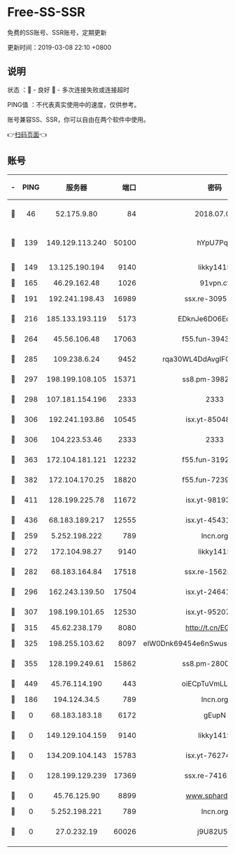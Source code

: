 # Free-SS-SSR

免费的SS账号、SSR账号，定期更新

更新时间：2019-03-08 22:10 +0800

## 说明

状态     ：🙂 - 良好 🙁 - 多次连接失败或连接超时

PING值   ：不代表真实使用中的速度，仅供参考。

账号兼容SS、SSR，你可以自由在两个软件中使用。

👉[扫码页面](https://liesauer.github.io/Free-SS-SSR/)👈

## 账号

|-|PING|服务器|端口|密码|加密方式|区域|
|:----:|:----:|:-----:|-----:|:----:|:----:|:----:|
|🙂|46|52.175.9.80|84|2018.07.07|chacha20-ietf-poly1305|HK|
|🙂|139|149.129.113.240|50100|hYpU7PqP|chacha20-ietf-poly1305|CN|
|🙂|149|13.125.190.194|9140|likky1415|aes-256-cfb|KR|
|🙂|165|46.29.162.48|1026|91vpn.cf|rc4-md5|RU|
|🙂|191|192.241.198.43|16989|ssx.re-30951670|aes-256-cfb|US|
|🙂|216|185.133.193.119|5173|EDknJe6D06EoWDaw|aes-256-cfb|US|
|🙂|264|45.56.106.48|17063|f55.fun-39436500|aes-256-cfb|US|
|🙂|285|109.238.6.24|9452|rqa30WL4DdAvgIFG6Fs3znzTa|aes-256-cfb|FR|
|🙂|297|198.199.108.105|15371|ss8.pm-39823085|aes-256-cfb|US|
|🙂|298|107.181.154.196|2333|2333|aes-256-cfb|US|
|🙂|306|192.241.193.86|10545|isx.yt-85048474|aes-256-cfb|US|
|🙂|306|104.223.53.46|2333|2333|aes-256-cfb|US|
|🙂|363|172.104.181.121|12232|f55.fun-31925719|aes-256-cfb|SG|
|🙂|382|172.104.170.25|18820|f55.fun-72397693|aes-256-cfb|SG|
|🙂|411|128.199.225.78|11672|isx.yt-98193362|aes-256-cfb|SG|
|🙂|436|68.183.189.217|12555|isx.yt-45431620|aes-256-cfb|SG|
|🙂|259|5.252.198.222|789|lncn.org|rc4|JP|
|🙂|272|172.104.98.27|9140|likky1415|aes-256-cfb|JP|
|🙂|282|68.183.164.84|17518|ssx.re-15625176|aes-256-cfb|US|
|🙂|296|162.243.139.50|17504|isx.yt-24641776|aes-256-cfb|US|
|🙂|307|198.199.101.65|12530|isx.yt-95207438|aes-256-cfb|US|
|🙂|315|45.62.238.179|8080|http://t.cn/EGJIyrl|rc4-md5|CA|
|🙂|325|198.255.103.62|8097|eIW0Dnk69454e6nSwuspv9DmS201tQ0D|aes-256-cfb|US|
|🙂|355|128.199.249.61|15862|ss8.pm-28005888|aes-256-cfb|SG|
|🙂|449|45.76.114.190|443|oiECpTuVmLLxk4Ts|aes-256-cfb|AU|
|🙁|186|194.124.34.5|789|lncn.org|rc4|JP|
|🙁|0|68.183.183.18|6172|gEupN|aes-256-cfb|SG|
|🙁|0|149.129.104.159|9140|likky1415|aes-256-cfb|CN|
|🙁|0|134.209.104.143|15783|isx.yt-76274027|aes-256-cfb|SG|
|🙁|0|128.199.129.239|17369|ssx.re-74162614|aes-256-cfb|SG|
|🙁|0|45.76.125.90|8899|www.sphard.com|aes-256-cfb|AU|
|🙁|0|5.252.198.221|789|lncn.org|rc4|JP|
|🙁|0|27.0.232.19|60026|j9U82U53|xchacha20-ietf-poly1305|HK|
